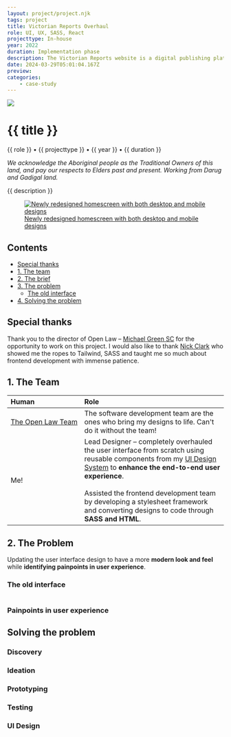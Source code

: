 ```yaml
---
layout: project/project.njk
tags: project
title: Victorian Reports Overhaul
role: UI, UX, SASS, React
projecttype: In-house
year: 2022
duration: Implementation phase
description: The Victorian Reports website is a digital publishing platform for the Council of Law Reporting in Victoria. This project aims to overhaul the Victorian Reports' website with a focus on **enhancing the end-to-end user experience**.
date: 2024-03-29T05:01:04.167Z
preview:
categories:
    - case-study
---
```


<div class="project-header">
    <div class="project-banner">
        <img src="/projects/vr/vr-banner.png"/>
        <!-- <video autoplay loop muted>
            <source src="" type="video/mp4">
        </video> -->
    </div>
    <div class="information">
        <h1>{{ title }}</h1>
        <div class="details">
            <span>{{ role }}</span>
            <span>•</span>
            <span>{{ projecttype }}</span>   
            <span>•</span>
            <span>{{ year }}</span>   
            <span>•</span>
            <span>{{ duration }}</span>
        </div>
    </div>
</div>

*We acknowledge the Aboriginal people as the Traditional Owners of this land, and pay our respects to Elders past and present. Working from Darug and Gadigal land.*

{{ description }}
<br/>

<div class="lightgallery">
    <a href="/projects/vr/00.png">
        <figure>
            <img src="/projects/vr/00.png" alt= "Newly redesigned homescreen with both desktop and mobile designs"/>
            <figcaption> Newly redesigned homescreen with both desktop and mobile designs
            </figcaption>
        </figure>
    </a>
</div>

## Contents
- [Special thanks](#special-thanks)
- [1. The team](#1.-the-team)
- [2. The brief](#2.-the-brief)
- [3. The problem](#3.-the-problem)
  - [The old interface](#the-old-interface)
- [4. Solving the problem](#4.-solving-the-problem)

## Special thanks
Thank you to the director of Open Law – [Michael Green SC](https://www.linkedin.com/in/michael-green-sc-42118b1/) for the opportunity to work on this project. I would also like to thank [Nick&nbsp;Clark](https://clarx.dev/) who showed me the ropes to Tailwind, SASS and taught me so much about frontend development with immense patience.

## 1. The Team

| Human | Role |
|:-- |:--|
| [The&nbsp;Open&nbsp;Law&nbsp;Team](https://openlaw.com.au/) | The software development team are the ones who bring my designs to life. Can't do it without the team!|
| Me! | Lead Designer – completely overhauled the user interface from scratch using reusable components from my [UI Design System](/projects/openlaw/) to **enhance the end-to-end user experience**. <br/> </br> Assisted the frontend development team by developing a stylesheet framework and converting designs to code through **SASS and HTML**.|

## 2. The Problem

Updating the user interface design to have a more **modern look and feel** while **identifying painpoints in user experience**.

### The old interface
<div class="lightgallery">
    <a href="/projects/vr/01.png">
        <figure>
            <img src="/projects/vr/01.png" alt= ""/>
            <figcaption>  </figcaption>
        </figure>
    </a>
</div>


### Painpoints in user experience

## Solving the problem

### Discovery

### Ideation

### Prototyping

### Testing

### UI Design